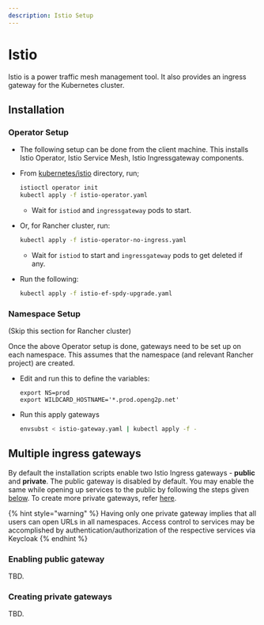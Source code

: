 ```yaml
---
description: Istio Setup
---
```


# Istio

Istio is a power traffic mesh management tool. It also provides an ingress gateway for the Kubernetes cluster.

## Installation

### Operator Setup

* The following setup can be done from the client machine. This installs Istio Operator, Istio Service Mesh, Istio Ingressgateway components.
*   From [kubernetes/istio](https://github.com/OpenG2P/openg2p-deployment/tree/main/kubernetes/istio) directory, run;

    ```bash
    istioctl operator init
    kubectl apply -f istio-operator.yaml
    ```

    * Wait for `istiod` and `ingressgateway` pods to start.
*   Or, for Rancher cluster, run:

    ```bash
    kubectl apply -f istio-operator-no-ingress.yaml
    ```

    * Wait for `istiod` to start and `ingressgateway` pods to get deleted if any.
*   Run the following:

    ```bash
    kubectl apply -f istio-ef-spdy-upgrade.yaml
    ```

### Namespace Setup

(Skip this section for Rancher cluster)

Once the above Operator setup is done, gateways need to be set up on each namespace. This assumes that the namespace (and relevant Rancher project) are created.

*   Edit and run this to define the variables:

    ```
    export NS=prod
    export WILDCARD_HOSTNAME='*.prod.openg2p.net'
    ```
*   Run this apply gateways

    ```bash
    envsubst < istio-gateway.yaml | kubectl apply -f -
    ```

## Multiple ingress gateways

By default the installation scripts enable two Istio Ingress gateways -  **public** and **private**. The public gateway is disabled by default. You may enable the same while opening up services to the public by following the steps given [below](istio.md#enabling-public-gateway).  To create more private gateways, refer [here](istio.md#creating-private-gateways).

{% hint style="warning" %}
Having only one private gateway implies that all users can open URLs in all namespaces. Access control to services may be accomplished by authentication/authorization of the respective services via Keycloak
{% endhint %}

### Enabling public gateway

TBD.

### Creating private gateways

TBD.
